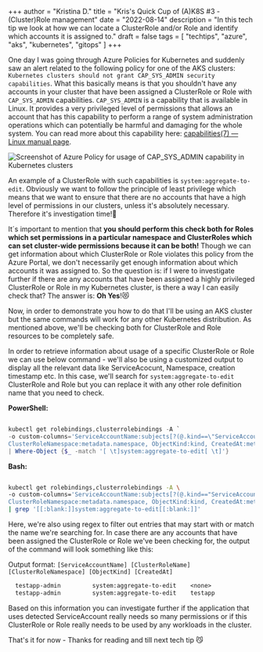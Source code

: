 +++
author = "Kristina D."
title = "Kris's Quick Cup of (A)K8S #3 - (Cluster)Role management"
date = "2022-08-14"
description = "In this tech tip we look at how we can locate a ClusterRole and/or Role and identify which accounts it is assigned to."
draft = false
tags = [
    "techtips",
    "azure",
    "aks",
    "kubernetes",
    "gitops"
]
+++

One day I was going through Azure Policies for Kubernetes and suddenly saw an alert related to the following policy for one of the AKS clusters: ```Kubernetes clusters should not grant CAP_SYS_ADMIN security capabilities```. What this basically means is that you shouldn\'t have any accounts in your cluster that have been assigned a ClusterRole or Role with ```CAP_SYS_ADMIN``` capabilities. ```CAP_SYS_ADMIN``` is a capability that is available in Linux. It provides a very privileged level of permissions that allows an account that has this capability to perform a range of system administration operations which can potentially be harmful and damaging for the whole system. You can read more about this capability here: [capabilities(7) — Linux manual page](https://man7.org/linux/man-pages/man7/capabilities.7.html).

![Screenshot of Azure Policy for usage of CAP_SYS_ADMIN capability in Kubernetes clusters](../../images/tech_tips/k8s_policy_capsysadmin.png)

An example of a ClusterRole with such capabilities is ```system:aggregate-to-edit```. Obviously we want to follow the principle of least privilege which means that we want to ensure that there are no accounts that have a high level of permissions in our clusters, unless it\'s absolutely necessary. Therefore it\'s investigation time!🧐

It´s important to mention that **you should perform this check both for Roles which set permissions in a particular namespace and ClusterRoles which can set cluster-wide permissions because it can be both!** Though we can get information about which ClusterRole or Role violates this policy from the Azure Portal, we don\'t necessarily get enough information about which accounts it was assigned to. So the question is: if I were to investigate further if there are any accounts that have been assigned a highly privileged ClusterRole or Role in my Kubernetes cluster, is there a way I can easily check that? The answer is: **Oh Yes**!😻

Now, in order to demonstrate you how to do that I\'ll be using an AKS cluster but the same commands will work for any other Kubernetes distribution. As mentioned above, we\'ll be checking both for ClusterRole and Role resources to be completely safe.

In order to retrieve information about usage of a specific ClusterRole or Role we can use below command - we\'ll also be using a customized output to display all the relevant data like ServiceAcocunt, Namespace,  creation timestamp etc. In this case, we\'ll search for ```system:aggregate-to-edit``` ClusterRole and Role but you can replace it with any other role definition name that you need to check.

**PowerShell:**

```powershell

kubectl get rolebindings,clusterrolebindings -A `
-o custom-columns='ServiceAccountName:subjects[?(@.kind==\"ServiceAccount\")].name, ClusterRoleName:metadata.name, `
ClusterRoleNamespace:metadata.namespace, ObjectKind:kind, CreatedAt:metadata.creationTimestamp' `
| Where-Object {$_ -match '[ \t]system:aggregate-to-edit[ \t]'}

```

**Bash:**

```bash

kubectl get rolebindings,clusterrolebindings -A \
-o custom-columns='ServiceAccountName:subjects[?(@.kind=="ServiceAccount")].name, ClusterRoleName:metadata.name, \
ClusterRoleNamespace:metadata.namespace, ObjectKind:kind, CreatedAt:metadata.creationTimestamp' \ 
| grep '[[:blank:]]system:aggregate-to-edit[[:blank:]]'

```

Here, we\'re also using regex to filter out entries that may start with or match the name we\'re searching for. In case there are any accounts that have been assigned the ClusterRole or Role we\'ve been checking for, the output of the command will look something like this:

Output format: ```[ServiceAccountName] [ClusterRoleName] [ClusterRoleNamespace] [ObjectKind] [CreatedAt]```

``` txt
  testapp-admin         system:aggregate-to-edit    <none>                  ClusterRoleBinding                  2022-06-09T14:56:16Z
  testapp-admin         system:aggregate-to-edit    testapp                 RoleBinding                         2022-06-09T14:56:16Z
```

Based on this information you can investigate further if the application that uses detected ServiceAccount really needs so many permissions or if this ClusterRole or Role really needs to be used by any workloads in the cluster.

That\'s it for now - Thanks for reading and till next tech tip 😼
